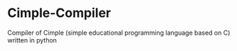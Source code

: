 # Cimple-Compiler
Compiler of Cimple (simple educational programming language based on C) written in python
